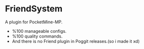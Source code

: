 # FriendSystem
A plugin for PocketMine-MP.

- %100 manageable configs.
- %100 quality commands.
- And there is no Friend plugin in Poggit releases.(so i made it xd)
